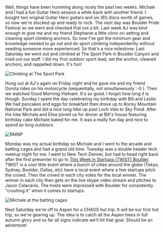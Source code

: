 Well, things have been humming along nicely the past two weeks. Michale and I had a fun Guitar Hero session a while back with another friend. I bought two original Guitar Hero guitars and six (6!) discs worth of games, so now we're stocked up and ready to rock. The next day was Boulder Pride Festival so we went and checked that out a bit. Last week AJ was kind enough to give me and my friend Stephanie a little clinic on setting and cleaning sport climbing anchors. So now I've got the minimum gear and knowledge needed to go out and do sport climbing independently without needing someone more experienced. So that's a nice milestone. Last Saturday we went out and climbed at The Sport Park in Boulder Canyon and tried out our stuff. I did my first outdoor sport lead, set the anchor, cleaned anchors, and rappelled down. It's fun!

![Climbing at The Sport Park](/photos/fall_2010/013_sport_park.jpg)

Hung out at AJ's again on Friday night and he gave me and my friend Dorota rides on his motorcycle (sequentially, not simultaneously :-0 ). Then we watched Good Morning Vietnam. It's so good. I forgot how long it is though. Sunday I spent the day celebrating my birthday with Bill and Leslie. We had pancakes and eggs for breakfast then drove up to Rocky Mountain National Park and did a nice long hike up past Loch Vale to Sky Pond. After the hike Michale and Elise joined us for dinner at Bill's house featuring birthday cake Michale baked for me. It was a really fun day and nice to spend so long outdoors.

![RMNP](/photos/fall_2010/020_RMNP.jpg)

Monday was my actual birthday so Michale and I went to the arcade and batting cages and had a grand old time. Tuesday was a double header tech meetup night for me. I went to New Tech Denver, but had to head right back after the first presenter to go to [This Week in Startups (TWiST) Boulder](http://thisweekin.com/thisweekin-startups/). TWiST is a cool little event where a bunch of cities around the globe (Tokyo, Sydney, Boulder, Dallas, etc) have a local event where a few startups pitch the crowd. Then the crowd in each city votes for the local winner. The winner in each city then gets on the live skype video stream and pitches to Jason Calacanis. The hosts were impressed with Boulder for consistently "crushing it" when it comes to startups.

![Michale at the batting cages](/photos/fall_2010/022_batting_cages.jpg)

Next Saturday we're off to Aspen for a CHAOS hut trip. It will be our first hut trip, so we're gearing up. The idea is to catch all the Aspen trees in full autumn glory and so far all signs indicate we'll hit that goal. Should be an adventure!